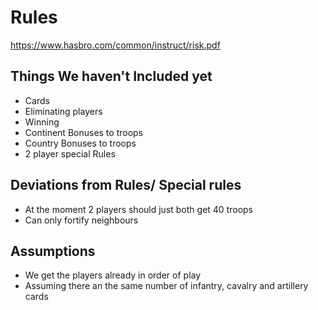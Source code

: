 # **Rules**

https://www.hasbro.com/common/instruct/risk.pdf


## **Things We haven't Included yet**

 - Cards
 - Eliminating players
 - Winning
 - Continent Bonuses to troops
 - Country Bonuses to troops
 - 2 player special Rules



## **Deviations from Rules/ Special rules**
 - At the moment 2 players should just both get 40 troops
 - Can only fortify neighbours


## **Assumptions**
 - We get the players already in order of play
 - Assuming there an the same number of infantry, cavalry and artillery cards
